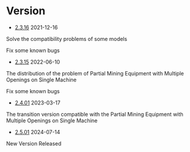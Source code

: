 # Version

- [2.3.16](https://file.zktube.io/package/zkTube_prover_2.3.16) 2021-12-16

Solve the compatibility problems of some models

Fix some known bugs

- [2.3.15](https://file.zktube.io/package/zkTube_prover_2.3.15) 2022-06-10

The distribution of the problem of Partial Mining Equipment with Multiple Openings on Single Machine

Fix some known bugs

- [2.4.01](https://file.zktube.io/package/zkTube_prover) 2023-03-17

The transition version compatible with the Partial Mining Equipment with Multiple Openings on Single Machine

- [2.5.01](https://file.zktube.io/package/zkTube_prover) 2024-07-14

New Version Released 
